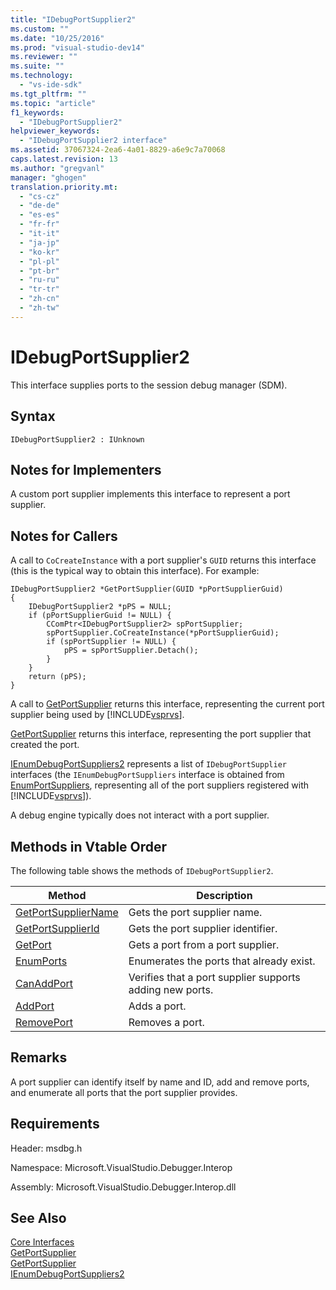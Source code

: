 ```yaml
---
title: "IDebugPortSupplier2"
ms.custom: ""
ms.date: "10/25/2016"
ms.prod: "visual-studio-dev14"
ms.reviewer: ""
ms.suite: ""
ms.technology: 
  - "vs-ide-sdk"
ms.tgt_pltfrm: ""
ms.topic: "article"
f1_keywords: 
  - "IDebugPortSupplier2"
helpviewer_keywords: 
  - "IDebugPortSupplier2 interface"
ms.assetid: 37067324-2ea6-4a01-8829-a6e9c7a70068
caps.latest.revision: 13
ms.author: "gregvanl"
manager: "ghogen"
translation.priority.mt: 
  - "cs-cz"
  - "de-de"
  - "es-es"
  - "fr-fr"
  - "it-it"
  - "ja-jp"
  - "ko-kr"
  - "pl-pl"
  - "pt-br"
  - "ru-ru"
  - "tr-tr"
  - "zh-cn"
  - "zh-tw"
---
```

# IDebugPortSupplier2
This interface supplies ports to the session debug manager (SDM).  
  
## Syntax  
  
```  
IDebugPortSupplier2 : IUnknown  
```  
  
## Notes for Implementers  
 A custom port supplier implements this interface to represent a port supplier.  
  
## Notes for Callers  
 A call to `CoCreateInstance` with a port supplier's `GUID` returns this interface (this is the typical way to obtain this interface). For example:  
  
```cpp#  
IDebugPortSupplier2 *GetPortSupplier(GUID *pPortSupplierGuid)  
{  
    IDebugPortSupplier2 *pPS = NULL;  
    if (pPortSupplierGuid != NULL) {  
        CComPtr<IDebugPortSupplier2> spPortSupplier;  
        spPortSupplier.CoCreateInstance(*pPortSupplierGuid);  
        if (spPortSupplier != NULL) {  
            pPS = spPortSupplier.Detach();  
        }  
    }  
    return (pPS);  
}  
```  
  
 A call to [GetPortSupplier](../extensibility-debugger-reference/idebugcoreserver2--getportsupplier.md) returns this interface, representing the current port supplier being used by [!INCLUDE[vsprvs](../code-quality/includes/vsprvs_md.md)].  
  
 [GetPortSupplier](../extensibility-debugger-reference/idebugport2--getportsupplier.md) returns this interface, representing the port supplier that created the port.  
  
 [IEnumDebugPortSuppliers2](../extensibility-debugger-reference/ienumdebugportsuppliers2.md) represents a list of `IDebugPortSupplier` interfaces (the `IEnumDebugPortSuppliers` interface is obtained from [EnumPortSuppliers](../extensibility-debugger-reference/idebugcoreserver2--enumportsuppliers.md), representing all of the port suppliers registered with [!INCLUDE[vsprvs](../code-quality/includes/vsprvs_md.md)]).  
  
 A debug engine typically does not interact with a port supplier.  
  
## Methods in Vtable Order  
 The following table shows the methods of `IDebugPortSupplier2`.  
  
|Method|Description|  
|------------|-----------------|  
|[GetPortSupplierName](../extensibility-debugger-reference/idebugportsupplier2--getportsuppliername.md)|Gets the port supplier name.|  
|[GetPortSupplierId](../extensibility-debugger-reference/idebugportsupplier2--getportsupplierid.md)|Gets the port supplier identifier.|  
|[GetPort](../extensibility-debugger-reference/idebugportsupplier2--getport.md)|Gets a port from a port supplier.|  
|[EnumPorts](../extensibility-debugger-reference/idebugportsupplier2--enumports.md)|Enumerates the ports that already exist.|  
|[CanAddPort](../extensibility-debugger-reference/idebugportsupplier2--canaddport.md)|Verifies that a port supplier supports adding new ports.|  
|[AddPort](../extensibility-debugger-reference/idebugportsupplier2--addport.md)|Adds a port.|  
|[RemovePort](../extensibility-debugger-reference/idebugportsupplier2--removeport.md)|Removes a port.|  
  
## Remarks  
 A port supplier can identify itself by name and ID, add and remove ports, and enumerate all ports that the port supplier provides.  
  
## Requirements  
 Header: msdbg.h  
  
 Namespace: Microsoft.VisualStudio.Debugger.Interop  
  
 Assembly: Microsoft.VisualStudio.Debugger.Interop.dll  
  
## See Also  
 [Core Interfaces](../extensibility-debugger-reference/core-interfaces.md)   
 [GetPortSupplier](../extensibility-debugger-reference/idebugport2--getportsupplier.md)   
 [GetPortSupplier](../extensibility-debugger-reference/idebugcoreserver2--getportsupplier.md)   
 [IEnumDebugPortSuppliers2](../extensibility-debugger-reference/ienumdebugportsuppliers2.md)